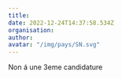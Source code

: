 ```yaml
---
title: 
date: 2022-12-24T14:37:58.534Z
organisation: 
author: 
avatar: "/img/pays/SN.svg"
---
```


Non á une 3eme candidature